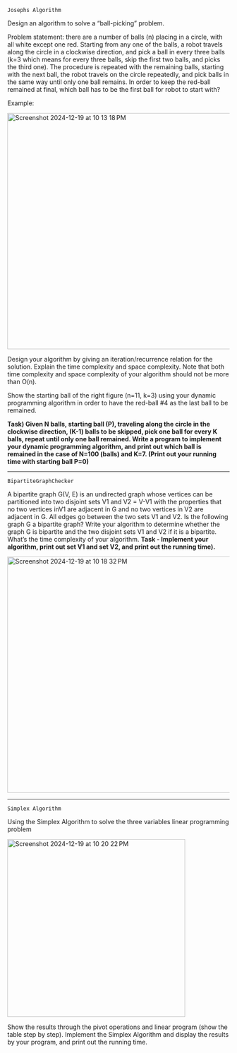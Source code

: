```
Josephs Algorithm
```
Design an algorithm to solve a “ball-picking” problem. 

Problem statement: there are a number of balls (n) placing in a circle, with all white except one red. Starting from any one of the balls, a robot travels along the circle in a clockwise direction, and pick a ball in every three balls (k=3 which means for every three balls, skip the first two balls, and picks the third one). The procedure is repeated with the remaining balls, starting with the next ball, the robot travels on the circle repeatedly, and pick balls in the same way until only one ball remains. In order to keep the red-ball remained at final, which ball has to be the first ball for robot to start with?  

Example:<br>

<img width="535" alt="Screenshot 2024-12-19 at 10 13 18 PM" src="https://github.com/user-attachments/assets/395e13aa-34a2-4893-b698-1737ed2603d8" />


Design your algorithm by giving an iteration/recurrence relation for the solution. Explain the time complexity and space complexity. Note that both time complexity and space complexity of your algorithm should not be more than O(n). 

Show the starting ball of the right figure (n=11, k=3) using your dynamic programming algorithm in order to have the red-ball #4 as the last ball to be remained. 

**Task) Given N balls, starting ball (P), traveling along the circle in the clockwise direction, (K-1) balls to be skipped, pick one ball for every K balls, repeat until only one ball remained.  Write a program to implement your dynamic programming algorithm, and print out which ball is remained in the case of N=100 (balls) and K=7. (Print out your running time with starting ball P=0)**

---
```
BipartiteGraphChecker
```
A bipartite graph G(V, E) is an undirected graph whose vertices can be partitioned into two disjoint sets V1 and V2 = V-V1 with the properties that no two vertices inV1 are adjacent in G and no two vertices in V2 are adjacent in G. All edges go between the two sets V1 and V2.  Is the following graph G a bipartite graph? Write your algorithm to determine whether the graph G is bipartite and the two disjoint sets V1 and V2 if it is a bipartite.  What’s the time complexity of your algorithm.
**Task - Implement your algorithm, print out set V1 and set V2, and print out the running time).**<br>

<img width="535" alt="Screenshot 2024-12-19 at 10 18 32 PM" src="https://github.com/user-attachments/assets/5c37454f-097f-4824-a33d-c4b19de84819" />

---
```
Simplex Algorithm
```

Using the Simplex Algorithm to solve the three variables linear programming problem<br>

<img width="403" alt="Screenshot 2024-12-19 at 10 20 22 PM" src="https://github.com/user-attachments/assets/3757f983-97d9-465b-862b-f2818f9357d8" /><br>


Show the results through the pivot operations and linear program (show the table step by step). Implement the Simplex Algorithm and display the results by your program, and print out the running time.



